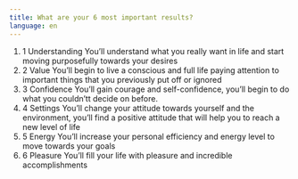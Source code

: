 ```yaml
---
title: What are your 6 most important results?
language: en
---
```


<ol>
   <li>
   <span> 1 Understanding</span>
   You’ll understand what you really want in life and start moving purposefully towards your desires</li>
   <li>
   <span>2 Value</span>
   You’ll begin to live a conscious and full life paying attention to important things that you previously put off or ignored</li>
   <li>
   <span>3 Confidence</span>
   You’ll gain courage and self-confidence, you’ll begin to do what you couldn’tt decide on before.</li>
   <li>
   <span>4 Settings</span>
   You’ll change your attitude towards yourself and the environment, you’ll find a positive attitude that will help you to reach a new level of life</li>
   <li>
   <span>5 Energy</span>
   You’ll increase your personal efficiency and energy level to move towards your goals</li>
   <li>
   <span>6 Pleasure</span>
   You’ll fill your life with pleasure and incredible accomplishments</li>
</ol>
